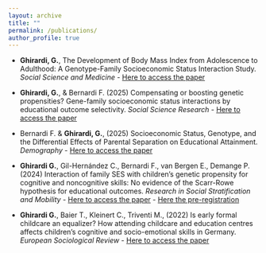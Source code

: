 ```yaml
---
layout: archive
title: ""
permalink: /publications/
author_profile: true
---
```


- **Ghirardi, G.**, The Development of Body Mass Index from Adolescence to Adulthood: A Genotype-Family Socioeconomic Status Interaction Study. _Social Science and Medicine_ - [Here to access the paper](https://www.sciencedirect.com/science/article/abs/pii/S0277953625008706)

- **Ghirardi, G.**, & Bernardi F. (2025) Compensating or boosting genetic propensities? Gene-family socioeconomic status interactions by educational outcome selectivity. _Social Science Research_ - [Here to access the paper](https://www.sciencedirect.com/science/article/pii/S0049089X25000353)

- Bernardi F. & **Ghirardi, G.**, (2025) Socioeconomic Status, Genotype, and the Differential Effects of Parental Separation on Educational Attainment. _Demography_ - [Here to access the paper](https://doi.org/10.1215/00703370-11968557)

- **Ghirardi G.**,  Gil-Hernández C., Bernardi F., van Bergen E., Demange P. (2024)
Interaction of family SES with children’s genetic propensity for cognitive and noncognitive skills: No evidence of the Scarr-Rowe hypothesis for educational outcomes. _Research in Social Stratification and Mobility_ - [Here to access the paper](https://www.sciencedirect.com/science/article/pii/S0276562424000738?ref=cra_js_challenge&fr=RR-1) -  [Here the pre-registration](https://archive.org/details/osf-registrations-g68x9-v1)

- **Ghirardi G.**, Baier T., Kleinert C., Triventi M., (2022) Is early formal childcare an equalizer?
How attending childcare and education centres affects children’s cognitive and socio-emotional skills in Germany. _European Sociological Review_ - [Here to access the paper](https://academic.oup.com/esr/advance-article-abstract/doi/10.1093/esr/jcac048/6786025?redirectedFrom=fulltext&login=true)


